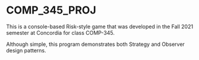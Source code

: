 # COMP_345_PROJ

This is a console-based Risk-style game that was developed in the Fall 2021 semester at Concordia for class COMP-345.

Although simple, this program demonstrates both Strategy and Observer design patterns.
